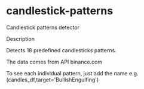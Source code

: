 # candlestick-patterns
Candlestick patterns detector


Description

Detects 18 predefined candlesticks patterns.

The data comes from API binance.com

To see each individual pattern, just add the name e.g. (candles_df,target='BullishEngulfing')
